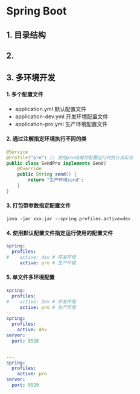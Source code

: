 # Spring Boot



## 1. 目录结构





## 2. 





## 3. 多环境开发

#### 1. 多个配置文件

- application.yml			默认配置文件
- application-dev.yml     开发环境配置文件
- application-pro.yml      生产环境配置文件

#### 2. 通过注解指定环境执行不同的类

```java
@Service
@Profile("pro") // 使用pro结尾的配置运行时执行该实现
public class SendPro implements Send{
    @Override
    public String send() {
        return "生产环境send";
    }
}
```

#### 3. 打包带参数指定配置文件

```shell
java -jar xxx.jar --spring.profiles.active=dev
```

#### 4. 使用默认配置文件指定运行使用的配置文件

```yml
spring:
  profiles:
#    active: dev # 开发环境
     active: pro # 生产环境
```

#### 5. 单文件多环境配置

```yml
spring:
  profiles:
#    active: dev # 开发环境
     active: pro # 生产环境
---
spring:
  profiles:
    active: dev
server:
  port: 9528


---
spring:
  profiles:
    active: pro
server:
  port: 9529
```



